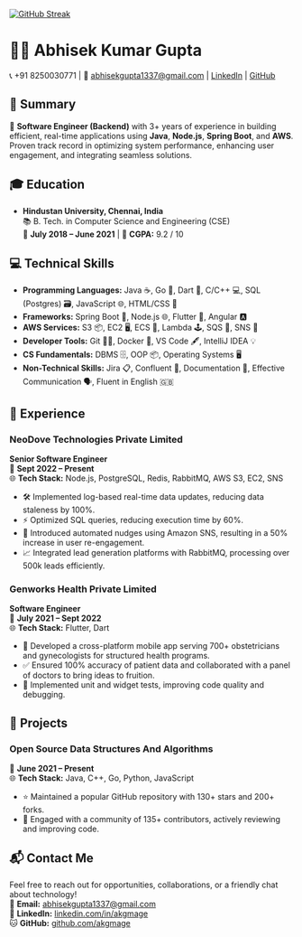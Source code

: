 [![GitHub Streak](https://streak-stats.demolab.com?user=akgmage&theme=dark&border_radius=4.7)](https://git.io/streak-stats)
# 👨‍💻 Abhisek Kumar Gupta

📞 +91 8250030771 | 📧 abhisekgupta1337@gmail.com | [LinkedIn](https://linkedin.com/in/akgmage) | [GitHub](https://github.com/akgmage)

## 📝 Summary

🚀 **Software Engineer (Backend)** with 3+ years of experience in building efficient, real-time applications using **Java**, **Node.js**, **Spring Boot**, and **AWS**. Proven track record in optimizing system performance, enhancing user engagement, and integrating seamless solutions.

## 🎓 Education

- **Hindustan University, Chennai, India**  
  📚 B. Tech. in Computer Science and Engineering (CSE)  
  📆 **July 2018 – June 2021** | 🎯 **CGPA:** 9.2 / 10

## 💻 Technical Skills

- **Programming Languages:** Java ☕, Go 🐹, Dart 🎯, C/C++ 💻, SQL (Postgres) 🗃️, JavaScript 🌐, HTML/CSS 🎨
- **Frameworks:** Spring Boot 🌱, Node.js 🌐, Flutter 🦋, Angular 🅰️
- **AWS Services:** S3 📦, EC2 🖥️, ECS 🐳, Lambda 🕹️, SQS 📨, SNS 🔔
- **Developer Tools:** Git 🧑‍💻, Docker 🐋, VS Code 🖋️, IntelliJ IDEA 💡
- **CS Fundamentals:** DBMS 🗄️, OOP 📦, Operating Systems 🖥️
- **Non-Technical Skills:** Jira 📋, Confluent 💬, Documentation 📝, Effective Communication 🗣️, Fluent in English 🇬🇧

## 🏢 Experience

### NeoDove Technologies Private Limited  
**Senior Software Engineer**  
📆 **Sept 2022 – Present**  
🌐 **Tech Stack:** Node.js, PostgreSQL, Redis, RabbitMQ, AWS S3, EC2, SNS

- 🛠️ Implemented log-based real-time data updates, reducing data staleness by 100%.
- ⚡ Optimized SQL queries, reducing execution time by 60%.
- 📧 Introduced automated nudges using Amazon SNS, resulting in a 50% increase in user re-engagement.
- 📈 Integrated lead generation platforms with RabbitMQ, processing over 500k leads efficiently.

### Genworks Health Private Limited  
**Software Engineer**  
📆 **July 2021 – Sept 2022**  
🌐 **Tech Stack:** Flutter, Dart

- 🏥 Developed a cross-platform mobile app serving 700+ obstetricians and gynecologists for structured health programs.
- ✅ Ensured 100% accuracy of patient data and collaborated with a panel of doctors to bring ideas to fruition.
- 🧪 Implemented unit and widget tests, improving code quality and debugging.

## 🌟 Projects

### Open Source Data Structures And Algorithms  
📆 **June 2021 – Present**  
🌐 **Tech Stack:** Java, C++, Go, Python, JavaScript  
- ⭐ Maintained a popular GitHub repository with 130+ stars and 200+ forks.
- 🤝 Engaged with a community of 135+ contributors, actively reviewing and improving code.

## 📬 Contact Me

Feel free to reach out for opportunities, collaborations, or a friendly chat about technology!  
📧 **Email:** abhisekgupta1337@gmail.com  
🔗 **LinkedIn:** [linkedin.com/in/akgmage](https://linkedin.com/in/akgmage)  
🐱 **GitHub:** [github.com/akgmage](https://github.com/akgmage)
